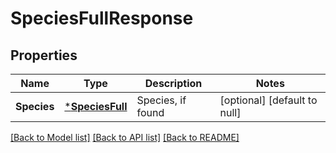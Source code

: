 # SpeciesFullResponse

## Properties
Name | Type | Description | Notes
------------ | ------------- | ------------- | -------------
**Species** | [***SpeciesFull**](SpeciesFull.md) | Species, if found | [optional] [default to null]

[[Back to Model list]](../README.md#documentation-for-models) [[Back to API list]](../README.md#documentation-for-api-endpoints) [[Back to README]](../README.md)


